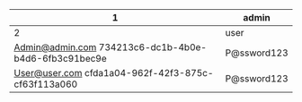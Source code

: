 | 1                                                    | admin       |
| ---------------------------------------------------- | ----------- |
| 2                                                    | user        |
| Admin@admin.com 734213c6-dc1b-4b0e-b4d6-6fb3c91bec9e | P@ssword123 |
| User@user.com cfda1a04-962f-42f3-875c-cf63f113a060   | P@ssword123 |

